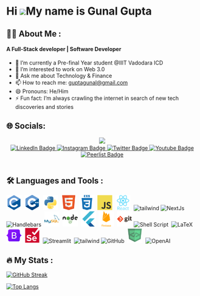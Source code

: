 Hi ![](https://user-images.githubusercontent.com/18350557/176309783-0785949b-9127-417c-8b55-ab5a4333674e.gif)My name is Gunal Gupta
======================================================================================================================================
## :man_technologist: About Me :
<h4>A Full-Stack developer | Software Developer</h4>

- 🔭 I’m currently a Pre-final Year student @IIIT Vadodara ICD
- 🌱 I’m interested to work on Web 3.0
- 💬 Ask me about Technology & Finance
- 📫 How to reach me: guptagunal@gmail.com
- 😄 Pronouns: He/Him
- ⚡ Fun fact: I’m always crawling the internet in search of new tech discoveries and stories

## 🌐 Socials:
<div id="header" align="center">
  <img src="https://media.giphy.com/media/M9gbBd9nbDrOTu1Mqx/giphy.gif" width="100"/>
  <div id="badges">
    <a href="https://www.linkedin.com/in/gunal-gupta/">
      <img src="https://img.shields.io/badge/LinkedIn-blue?style=for-the-badge&logo=linkedin&logoColor=white" alt="LinkedIn Badge"/>
    </a>
    <a href="https://instagram.com/gunalgupta05/">
      <img src="https://img.shields.io/badge/Instagram-E4405F?style=for-the-badge&logo=instagram&logoColor=white" alt="Instagram Badge"/>
    </a>
    <a href="https://twitter.com/gunalgupta">
      <img src="https://img.shields.io/badge/Twitter-blue?style=for-the-badge&logo=twitter&logoColor=white" alt="Twitter Badge"/>
    </a>
    <a href="https://www.youtube.com/@gunalgupta">
      <img src="https://img.shields.io/badge/YouTube-red?style=for-the-badge&logo=youtube&logoColor=white" alt="Youtube Badge"/>
    </a>
    <a href="https://peerlist.io/gunalgupta"/>
      <img src="https://github-readme-badge.peerlist.io/api/gunalgupta" alt="Peerlist Badge" />
    </a>
  </div>
  <div id="profile-count">
    <img src="https://komarev.com/ghpvc/?username=GunalGupta&style=flat-square&color=blue" alt=""/>
  </div>
</div>

## :hammer_and_wrench: Languages and Tools :
<div>
  <img src="https://github.com/devicons/devicon/blob/master/icons/c/c-original.svg" title="C" alt="C" width="40" height="40"/> 
  <img src="https://github.com/devicons/devicon/blob/master/icons/cplusplus/cplusplus-original.svg" title="C++" alt="C++" width="40" height="40"/> 
  <img src="https://github.com/devicons/devicon/blob/master/icons/python/python-original.svg" title="Python" alt="Python" width="40" height="40"/> 
  <img src="https://github.com/devicons/devicon/blob/master/icons/html5/html5-original.svg" title="HTML5" alt="HTML" width="40" height="40"/>&nbsp;
  <img src="https://github.com/devicons/devicon/blob/master/icons/css3/css3-plain-wordmark.svg"  title="CSS3" alt="CSS" width="40" height="40"/>&nbsp;
  <img src="https://github.com/devicons/devicon/blob/master/icons/javascript/javascript-original.svg" title="JavaScript" alt="JavaScript" width="40" height="40"/>&nbsp;
  <img src="https://github.com/devicons/devicon/blob/master/icons/react/react-original-wordmark.svg" title="React" alt="React" width="40" height="40"/>&nbsp;
  <img src="https://www.vectorlogo.zone/logos/tailwindcss/tailwindcss-icon.svg" alt="tailwind" width="40" height="40"/>
  <img src="https://media.dev.to/cdn-cgi/image/width=1000,height=520,fit=cover,gravity=auto,format=auto/https%3A%2F%2Fdev-to-uploads.s3.amazonaws.com%2Fuploads%2Farticles%2Fh8vshokrazrgrnurqed8.jpg" title="NextJs" alt="NextJs" width="80" height="40"/> 
  <img src="https://i0.wp.com/blog.fossasia.org/wp-content/uploads/2017/07/handlebars-js.png?fit=500%2C500&ssl=1" title="Handlebars" alt="Handlebars" width="60" height="40"/>&nbsp;
  <img src="https://github.com/devicons/devicon/blob/master/icons/mysql/mysql-original-wordmark.svg" title="MySQL"  alt="MySQL" width="40" height="40"/>&nbsp;
  <img src="https://github.com/devicons/devicon/blob/master/icons/nodejs/nodejs-original-wordmark.svg" title="NodeJS" alt="NodeJS" width="40" height="40"/>&nbsp;
  <img src="https://github.com/devicons/devicon/blob/master/icons/flutter/flutter-original.svg" title="Flutter" alt="Flutter" width="40" height="40"/>&nbsp;
  <img src="https://github.com/devicons/devicon/blob/master/icons/firebase/firebase-plain-wordmark.svg" title="Firebase" alt="Firebase" width="40" height="40"/>&nbsp;
  <img src="https://github.com/devicons/devicon/blob/master/icons/git/git-original-wordmark.svg" title="Git" **alt="Git" width="40" height="40"/>
  <img src="https://bashlogo.com/img/logo/jpg/full_colored_light.jpg" title="Shell Script" alt="Shell Script" width="80" height="40"/> 
  <img src="https://github.com/GunalGupta/GunalGupta/assets/97979413/6bde1990-e085-4a5b-8596-615d579f1449" title="LaTeX" alt="LaTeX" width="100" height="40"/> 
  <img src="https://github.com/devicons/devicon/blob/master/icons/bootstrap/bootstrap-original.svg" title="Bootstrap" alt="Bootstrap" width="40" height="40"/> 
  <img src="https://github.com/devicons/devicon/blob/master/icons/selenium/selenium-original.svg" title="Selenium" alt="Selenium" width="40" height="40"/> 
  <img src="https://streamlit.io/images/brand/streamlit-logo-primary-colormark-lighttext.png" title="Streamlit" alt="Streamlit" width="60" height="40"/> 
  <img src="https://seeklogo.com/images/G/google-cloud-logo-ADE788217F-seeklogo.com.png" alt="tailwind" width="50" height="40"/> 
  <img src="https://upload.wikimedia.org/wikipedia/commons/a/ae/Github-desktop-logo-symbol.svg" title="GitHub" alt="GitHub" width="40" height="40"/>&nbsp;
  <img src="https://github.com/devicons/devicon/blob/master/icons/devicon/devicon-original.svg" title="Devicon" alt="Devicon" width="40" height="40"/>&nbsp;
  <img src="https://github.com/GunalGupta/GunalGupta/assets/97979413/1d8c6f57-16d7-4131-a5ac-f653d6ffa877" title="OpenAI" alt="OpenAI" width="100" height="40"/>&nbsp;
</div>

## :fire: My Stats :
[![GitHub Streak](https://github-readme-streak-stats.herokuapp.com?user=GunalGupta&theme=dark)](https://git.io/streak-stats)

[![Top Langs](https://github-readme-stats.vercel.app/api/top-langs/?username=GunalGupta&layout=compact&theme=vision-friendly-dark)](https://github.com/anuraghazra/github-readme-stats)
